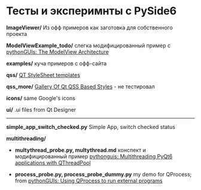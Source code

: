 # Тесты и эксперимнты с PySide6

**ImageViewer/** Из офф примеров как заготовка для собственного проекта

**ModelViewExample_todo/** слегка модифицированный пример с [pythonGUIs: The ModelView Architecture](https://www.pythonguis.com/tutorials/pyqt6-modelview-architecture/)

**examples/** куча примеров с офф-сайта

**qss/** [QT StyleSheet templates](https://github.com/GTRONICK/QSS)

**qss_more/** [Gallery Of Qt QSS Based Styles](https://qss-stock.devsecstudio.com/templates.php) - не тестировал

**icons/** same Google's icons

**ui/** .ui files from Qt Designer

----

**simple_app_switch_checked.py** Simple App, switch checked status

**multithreading/**

- **multythread_probe.py, multythread️.md** конспект и модифицированный пример [pythonguis: Multithreading PyQt6 applications with QThreadPool](https://www.pythonguis.com/tutorials/multithreading-pyqt6-applications-qthreadpool/)

- **process_probe.py, process_probe_dummy.py** my demo for QProcess; from [pythonGUIs: Using QProcess to run external programs](https://www.pythonguis.com/tutorials/pyqt6-qprocess-external-programs/)